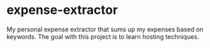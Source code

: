 # expense-extractor
My personal expense extractor that sums up my expenses based on keywords. The goal with this project is to learn hosting techniques.

